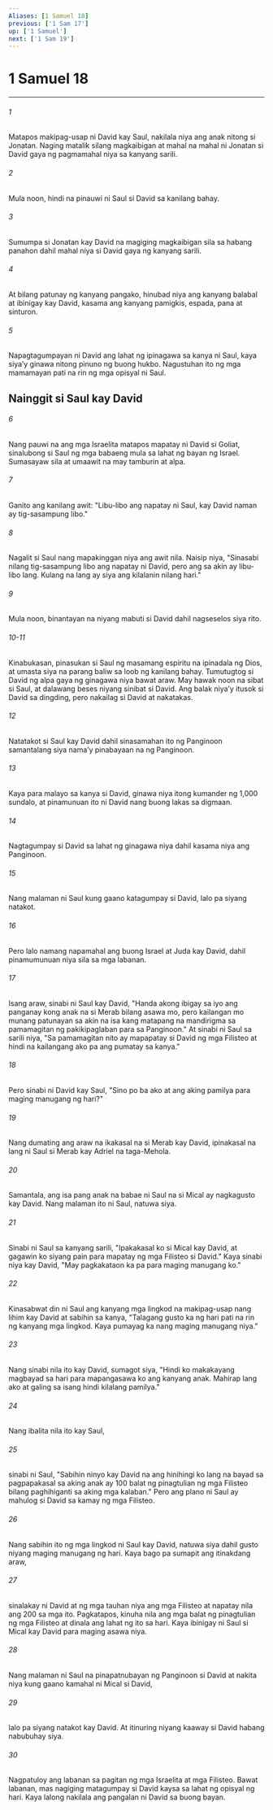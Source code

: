 ```yaml
---
Aliases: [1 Samuel 18]
previous: ['1 Sam 17']
up: ['1 Samuel']
next: ['1 Sam 19']
---
```

# 1 Samuel 18

***

###### 1
Matapos makipag-usap ni David kay Saul, nakilala niya ang anak nitong si Jonatan. Naging matalik silang magkaibigan at mahal na mahal ni Jonatan si David gaya ng pagmamahal niya sa kanyang sarili. 

###### 2
Mula noon, hindi na pinauwi ni Saul si David sa kanilang bahay. 

###### 3
Sumumpa si Jonatan kay David na magiging magkaibigan sila sa habang panahon dahil mahal niya si David gaya ng kanyang sarili. 

###### 4
At bilang patunay ng kanyang pangako, hinubad niya ang kanyang balabal at ibinigay kay David, kasama ang kanyang pamigkis, espada, pana at sinturon. 

###### 5
Napagtagumpayan ni David ang lahat ng ipinagawa sa kanya ni Saul, kaya siyaʼy ginawa nitong pinuno ng buong hukbo. Nagustuhan ito ng mga mamamayan pati na rin ng mga opisyal ni Saul.

## Nainggit si Saul kay David 

###### 6
Nang pauwi na ang mga Israelita matapos mapatay ni David si Goliat, sinalubong si Saul ng mga babaeng mula sa lahat ng bayan ng Israel. Sumasayaw sila at umaawit na may tamburin at alpa. 

###### 7
Ganito ang kanilang awit: "Libu-libo ang napatay ni Saul, kay David naman ay tig-sasampung libo." 

###### 8
Nagalit si Saul nang mapakinggan niya ang awit nila. Naisip niya, "Sinasabi nilang tig-sasampung libo ang napatay ni David, pero ang sa akin ay libu-libo lang. Kulang na lang ay siya ang kilalanin nilang hari." 

###### 9
Mula noon, binantayan na niyang mabuti si David dahil nagseselos siya rito.

###### 10-11
Kinabukasan, pinasukan si Saul ng masamang espiritu na ipinadala ng Dios, at umasta siya na parang baliw sa loob ng kanilang bahay. Tumutugtog si David ng alpa gaya ng ginagawa niya bawat araw. May hawak noon na sibat si Saul, at dalawang beses niyang sinibat si David. Ang balak niyaʼy itusok si David sa dingding, pero nakailag si David at nakatakas. 

###### 12
Natatakot si Saul kay David dahil sinasamahan ito ng Panginoon samantalang siya namaʼy pinabayaan na ng Panginoon. 

###### 13
Kaya para malayo sa kanya si David, ginawa niya itong kumander ng 1,000 sundalo, at pinamunuan ito ni David nang buong lakas sa digmaan. 

###### 14
Nagtagumpay si David sa lahat ng ginagawa niya dahil kasama niya ang Panginoon. 

###### 15
Nang malaman ni Saul kung gaano katagumpay si David, lalo pa siyang natakot. 

###### 16
Pero lalo namang napamahal ang buong Israel at Juda kay David, dahil pinamumunuan niya sila sa mga labanan. 

###### 17
Isang araw, sinabi ni Saul kay David, "Handa akong ibigay sa iyo ang panganay kong anak na si Merab bilang asawa mo, pero kailangan mo munang patunayan sa akin na isa kang matapang na mandirigma sa pamamagitan ng pakikipaglaban para sa Panginoon." At sinabi ni Saul sa sarili niya, "Sa pamamagitan nito ay mapapatay si David ng mga Filisteo at hindi na kailangang ako pa ang pumatay sa kanya." 

###### 18
Pero sinabi ni David kay Saul, "Sino po ba ako at ang aking pamilya para maging manugang ng hari?" 

###### 19
Nang dumating ang araw na ikakasal na si Merab kay David, ipinakasal na lang ni Saul si Merab kay Adriel na taga-Mehola. 

###### 20
Samantala, ang isa pang anak na babae ni Saul na si Mical ay nagkagusto kay David. Nang malaman ito ni Saul, natuwa siya. 

###### 21
Sinabi ni Saul sa kanyang sarili, "Ipakakasal ko si Mical kay David, at gagawin ko siyang pain para mapatay ng mga Filisteo si David." Kaya sinabi niya kay David, "May pagkakataon ka pa para maging manugang ko." 

###### 22
Kinasabwat din ni Saul ang kanyang mga lingkod na makipag-usap nang lihim kay David at sabihin sa kanya, "Talagang gusto ka ng hari pati na rin ng kanyang mga lingkod. Kaya pumayag ka nang maging manugang niya." 

###### 23
Nang sinabi nila ito kay David, sumagot siya, "Hindi ko makakayang magbayad sa hari para mapangasawa ko ang kanyang anak. Mahirap lang ako at galing sa isang hindi kilalang pamilya." 

###### 24
Nang ibalita nila ito kay Saul, 

###### 25
sinabi ni Saul, "Sabihin ninyo kay David na ang hinihingi ko lang na bayad sa pagpapakasal sa aking anak ay 100 balat ng pinagtulian ng mga Filisteo bilang paghihiganti sa aking mga kalaban." Pero ang plano ni Saul ay mahulog si David sa kamay ng mga Filisteo. 

###### 26
Nang sabihin ito ng mga lingkod ni Saul kay David, natuwa siya dahil gusto niyang maging manugang ng hari. Kaya bago pa sumapit ang itinakdang araw, 

###### 27
sinalakay ni David at ng mga tauhan niya ang mga Filisteo at napatay nila ang 200 sa mga ito. Pagkatapos, kinuha nila ang mga balat ng pinagtulian ng mga Filisteo at dinala ang lahat ng ito sa hari. Kaya ibinigay ni Saul si Mical kay David para maging asawa niya. 

###### 28
Nang malaman ni Saul na pinapatnubayan ng Panginoon si David at nakita niya kung gaano kamahal ni Mical si David, 

###### 29
lalo pa siyang natakot kay David. At itinuring niyang kaaway si David habang nabubuhay siya. 

###### 30
Nagpatuloy ang labanan sa pagitan ng mga Israelita at mga Filisteo. Bawat labanan, mas nagiging matagumpay si David kaysa sa lahat ng opisyal ng hari. Kaya lalong nakilala ang pangalan ni David sa buong bayan.
